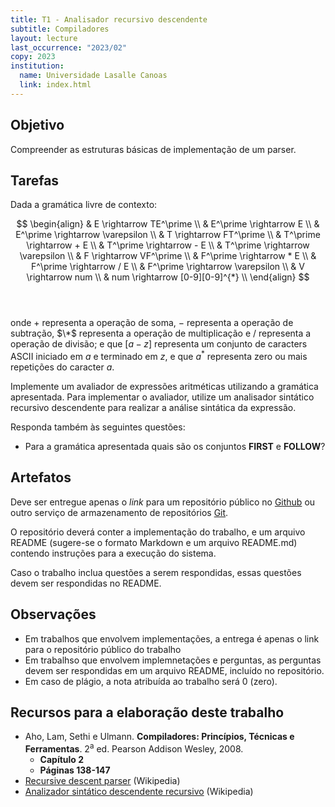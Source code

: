```yaml
---
title: T1 - Analisador recursivo descendente
subtitle: Compiladores
layout: lecture
last_occurrence: "2023/02"
copy: 2023
institution:
  name: Universidade Lasalle Canoas
  link: index.html
---
```


## Objetivo

Compreender as estruturas básicas de implementação de um parser.


## Tarefas

Dada a gramática livre de contexto:

$$
\begin{align}
& E \rightarrow TE^\prime \\
& E^\prime \rightarrow E \\
& E^\prime \rightarrow \varepsilon \\
& T \rightarrow FT^\prime \\
& T^\prime \rightarrow + E \\
& T^\prime \rightarrow - E \\
& T^\prime \rightarrow \varepsilon \\
& F \rightarrow VF^\prime \\
& F^\prime \rightarrow * E \\
& F^\prime \rightarrow / E \\
& F^\prime \rightarrow \varepsilon \\
& V \rightarrow num \\
& num \rightarrow [0-9][0-9]^{*} \\
\end{align}
$$<br/><br/>

onde $+$ representa a operação de soma, $-$ representa a operação de subtração, $\*$ representa a operação de multiplicação e $/$ representa a operação de divisão; e que $[a-z]$ representa um conjunto de caracters ASCII iniciado em $a$ e terminado em $z$, e que $a^{*}$ representa zero ou mais repetições do caracter $a$.

Implemente um avaliador de expressões aritméticas utilizando a gramática apresentada. Para implementar o avaliador, utilize um analisador sintático recursivo descendente para realizar a análise sintática da expressão.

Responda também às seguintes questões:
* Para a gramática apresentada quais são os conjuntos **FIRST** e **FOLLOW**? 


## Artefatos

Deve ser entregue apenas o _link_ para um repositório público no [Github](https://github.com) ou outro serviço de armazenamento de repositórios [Git](https://git-scm.org).

O repositório deverá conter a implementação do trabalho, e um arquivo README (sugere-se o formato Markdown e um arquivo README.md) contendo instruções para a execução do sistema.

Caso o trabalho inclua questões a serem respondidas, essas questões devem ser respondidas no README.


## Observações

* Em trabalhos que envolvem implementações, a entrega é apenas o link para o repositório público do trabalho
* Em trabalhso que envolvem implemnetações e perguntas, as perguntas devem ser respondidas em um arquivo README, incluído no repositório.
* Em caso de plágio, a nota atribuída ao trabalho será 0 (zero).


## Recursos para a elaboração deste trabalho

* Aho, Lam, Sethi e Ulmann. **Compiladores: Princípios, Técnicas e Ferramentas**. 2<sup>a</sup> ed. Pearson Addison Wesley, 2008.
    * **Capítulo 2**
    * **Páginas 138-147**
* [Recursive descent parser](https://en.wikipedia.org/wiki/Recursive_descent_parser) (Wikipedia)
* [Analizador sintático descendente recursivo](https://pt.wikipedia.org/wiki/Analisador_sint%C3%A1tico_descendente_recursivo) (Wikipedia)

